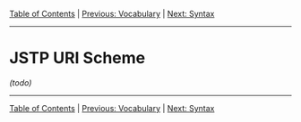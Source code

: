 [Table of Contents](index.md) | [Previous: Vocabulary](vocabulary.md) | [Next: Syntax](syntax/index.md)

---


JSTP URI Scheme
===============

_(todo)_

---

[Table of Contents](index.md) | [Previous: Vocabulary](vocabulary.md) | [Next: Syntax](syntax/index.md)
